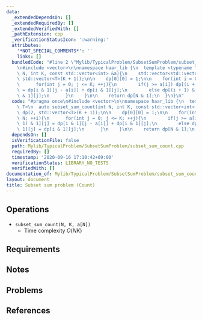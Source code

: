 ```yaml
---
data:
  _extendedDependsOn: []
  _extendedRequiredBy: []
  _extendedVerifiedWith: []
  _pathExtension: cpp
  _verificationStatusIcon: ':warning:'
  attributes:
    '*NOT_SPECIAL_COMMENTS*': ''
    links: []
  bundledCode: "#line 2 \"Mylib/TypicalProblem/SubsetSumProblem/subset_sum_count.cpp\"\
    \n#include <vector>\n\nnamespace haar_lib {\n  template <typename T>\n  auto subset_sum_count(int\
    \ N, int K, const std::vector<int> &a){\n    std::vector<std::vector<T>> dp(2,\
    \ std::vector<T>(K + 1));\n\n    dp[0][0] = 1;\n\n    for(int i = 0; i < N; ++i){\n\
    \      for(int j = 0; j <= K; ++j){\n        if(j >= a[i]) dp[(i + 1) & 1][j]\
    \ = dp[i & 1][j - a[i]] + dp[i & 1][j];\n        else dp[(i + 1) & 1][j] = dp[i\
    \ & 1][j];\n      }\n    }\n\n    return dp[N & 1];\n  }\n}\n"
  code: "#pragma once\n#include <vector>\n\nnamespace haar_lib {\n  template <typename\
    \ T>\n  auto subset_sum_count(int N, int K, const std::vector<int> &a){\n    std::vector<std::vector<T>>\
    \ dp(2, std::vector<T>(K + 1));\n\n    dp[0][0] = 1;\n\n    for(int i = 0; i <\
    \ N; ++i){\n      for(int j = 0; j <= K; ++j){\n        if(j >= a[i]) dp[(i +\
    \ 1) & 1][j] = dp[i & 1][j - a[i]] + dp[i & 1][j];\n        else dp[(i + 1) &\
    \ 1][j] = dp[i & 1][j];\n      }\n    }\n\n    return dp[N & 1];\n  }\n}\n"
  dependsOn: []
  isVerificationFile: false
  path: Mylib/TypicalProblem/SubsetSumProblem/subset_sum_count.cpp
  requiredBy: []
  timestamp: '2020-09-16 17:10:42+09:00'
  verificationStatus: LIBRARY_NO_TESTS
  verifiedWith: []
documentation_of: Mylib/TypicalProblem/SubsetSumProblem/subset_sum_count.cpp
layout: document
title: Subset sum problem (Count)
---
```


## Operations

- `subset_sum_count(N, K, a[N])`
	- Time complexity $O(NK)$

## Requirements

## Notes

## Problems

## References

